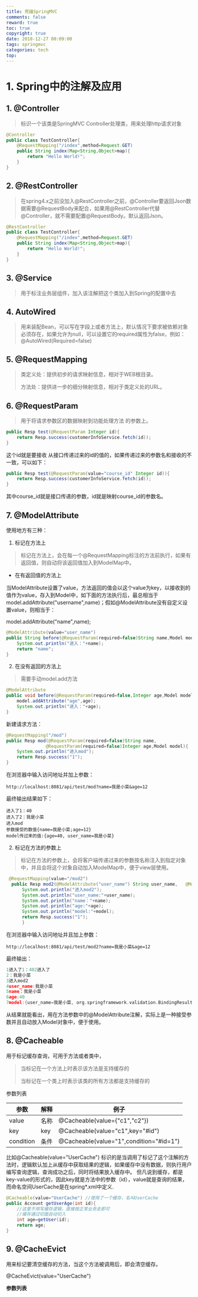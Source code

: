 ```yaml
---
title: 死磕SpringMVC
comments: false
reward: true
toc: true
copyright: true
date: 2018-12-27 00:09:00
tags: springmvc
categories: tech
top:
---
```


# 1. Spring中的注解及应用

## 1. @Controller

> 标识一个该类是SpringMVC Controller处理类，用来处理http请求对象

```java
@Controller
public class TestController{
    @RequestMapping("/index",method=Request.GET)
    public String index(Map<String,Object>map){
        return "Hello World!";
    }
}
```
<!--more-->

## 2. @RestController

> 在spring4.x之前没加入@RestController之前，@Controller要返回Json数据需要@RequestBody来配合，如果用@RestController代替@Controller，就不需要配置@RequestBody。默认返回Json。

```java
@RestController
public class TestController{
    @RequestMapping("/index",method=Request.GET)
    public String index(Map<String,Object>map){
        return "Hello World!";
    }
}
```

## 3. @Service

> 用于标注业务层组件，加入该注解把这个类加入到Spring的配置中去

## 4. AutoWired

> 用来装配Bean，可以写在字段上或者方法上，默认情况下要求被依赖对象必须存在，如果允许为null，可以设置它的required属性为false，例如：@AutoWired(Required=false)

## 5. @RequestMapping

> 类定义处：提供初步的请求映射信息，相对于WEB根目录。
>
> 方法处：提供进一步的细分映射信息，相对于类定义处的URL。

## 6. @RequestParam

> 用于将请求参数区的数据映射到功能处理方法 的参数上。

```java
public Resp test(@RequestParam Integer id){
    return Resp.success(customerInfoService.fetch(id));
}
```

这个id就是要接收 从接口传递过来的id的值的，如果传递过来的参数名和接收的不一致，可以如下：

```java
public Resp test(@RequestParam(value="course_id" Integer id)){
    return Resp.success(customerInfoService.fetch(id));
}
```

其中course_id就是接口传递的参数，id就是映射course_id的参数名。

## 7. @ModelAttribute

使用地方有三种：

1. 标记在方法上

> 标记在方法上，会在每一个@RequestMapping标注的方法前执行，如果有返回值，则自动将该返回值加入到ModelMap中。

- 在有返回值的方法上

当ModelAttribute设置了value，方法返回的值会以这个value为key，以接收到的值作为value，存入到Model中，如下面的方法执行后，最总相当于model.addAttribute("username",name)；假如@ModelAttribute没有自定义设置value，则相当于：

model.addAttribute("name",name);

```java
@ModelAttribute(value="user_name")
public String before(@RequestParam(required=false)String name,Model model){
    System.out.println("进入："+name);
    return "name";
}
```

2. 在没有返回的方法上

> 需要手动model.add方法

```java
@ModelAttribute
public void before(@RequestParam(required=false,Integer age,Model model)){
    model.addAttribute("age",age);
    System.out.println("进入："+age);
}
```

新建请求方法：

```java
@RequestMapping("/mod")
public Resp mod(@RequestParam(required=false)String name,
               @RequestParam(required=false)Integer age,Model model){
    System.out.println("进入mod");
    return Resp.success("1");
}
```

在浏览器中输入访问地址并加上参数：

``` http
http://localhost:8081/api/test/mod?name=我是小菜&age=12
```

最终输出结果如下：

```
进入了1：40
进入了2：我是小菜
进入mod
参数接受的数值{name=我是小菜;age=12}
model传过来的值:{age=40, user_name=我是小菜}
```

2. 标记在方法的参数上

> 标记在方法的参数上，会将客户端传递过来的参数按名称注入到指定对象中，并且会将这个对象自动加入ModelMap中，便于view层使用。

```java
 @RequestMapping(value="/mod2")
  public Resp mod2(@ModelAttribute("user_name") String user_name,   @ModelAttribute("name") String name, @ModelAttribute("age") Integer age,Model model){ 
      System.out.println("进入mod2"); 
      System.out.println("user_name:"+user_name); 
      System.out.println("name："+name);
      System.out.println("age:"+age); 
      System.out.println("model:"+model);   
      return Resp.success("1");   
      }
```

在浏览器中输入访问地址并且加上参数：

```http
http://localhost:8081/api/test/mod2?name=我是小菜&age=12
```

最终输出：

```c
1进入了1：402进入了
2：我是小菜
3进入mod2
4user_name:我是小菜
5name：我是小菜
6age:40
7model:{user_name=我是小菜, org.springframework.validation.BindingResult.user_name=org.springframework.validation.BeanPropertyBindingResult: 0 errors, name=我是小菜, org.springframework.validation.BindingResult.name=org.springframework.validation.BeanPropertyBindingResult: 0 errors, age=40, org.springframework.validation.BindingResult.age=org.springframework.validation.BeanPropertyBindingResult: 0 errors}
```

从结果就能看出，用在方法参数中的@ModelAttribute注解，实际上是一种接受参数并且自动放入Model对象中，便于使用。

## 8. @Cacheable

用于标记缓存查询，可用于方法或者类中，

> 当标记在一个方法上时表示该方法是支持缓存的
>
> 当标记在一个类上时表示该类的所有方法都是支持缓存的

参数列表

| 参数      | 解释 | 例子                                    |
| --------- | ---- | --------------------------------------- |
| value     | 名称 | @Cacheable(value={"c1","c2"})           |
| key       | key  | @Cacheable(value="c1",key="#id")        |
| condition | 条件 | @Cacheable(value="1",condition="#id=1") |

比如@Cacheable(value="UserCache") 标识的是当调用了标记了这个注解的方法时，逻辑默认加上从缓存中获取结果的逻辑，如果缓存中没有数据，则执行用户编写查询逻辑，查询成功之后，同时将结果放入缓存中。
但凡说到缓存，都是key-value的形式的，因此key就是方法中的参数（id），value就是查询的结果，而命名空间UserCache是在spring*.xml中定义.

```java
@Cacheable(value="UserCache") //使用了一个缓存，名叫UserCache
public Account getUserAge(int id){
    //这里不用写缓存逻辑，直接按正常业务走即可
    //缓存通过切面自动切入
    int age=getUser(id);
    return age;
}
```

## 9. @CacheEvict

用来标记要清空缓存的方法，当这个方法被调用后，即会清空缓存。

@CacheEvict(value="UserCache")

**参数列表**